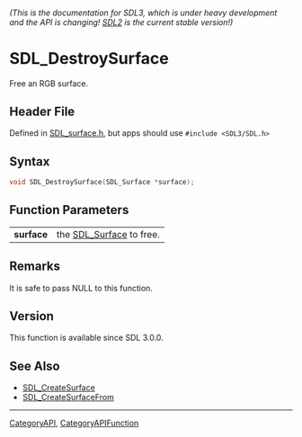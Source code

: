 ###### (This is the documentation for SDL3, which is under heavy development and the API is changing! [SDL2](https://wiki.libsdl.org/SDL2/) is the current stable version!)
# SDL_DestroySurface

Free an RGB surface.

## Header File

Defined in [SDL_surface.h](https://github.com/libsdl-org/SDL/blob/main/include/SDL3/SDL_surface.h), but apps should use `#include <SDL3/SDL.h>`

## Syntax

```c
void SDL_DestroySurface(SDL_Surface *surface);

```

## Function Parameters

|                 |                                         |
| --------------- | --------------------------------------- |
| **surface**     | the [SDL_Surface](SDL_Surface) to free. |

## Remarks

It is safe to pass NULL to this function.

## Version

This function is available since SDL 3.0.0.

## See Also

* [SDL_CreateSurface](SDL_CreateSurface)
* [SDL_CreateSurfaceFrom](SDL_CreateSurfaceFrom)

----
[CategoryAPI](CategoryAPI), [CategoryAPIFunction](CategoryAPIFunction)

